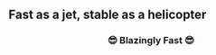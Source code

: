 <h2> Fast as a jet, stable as a heli<b>copt</b>er </h2>

<h3 align="center"> 😎 Blazingly Fast 😎  </h3>
